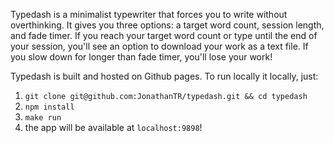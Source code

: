 Typedash is a minimalist typewriter that forces you to write without overthinking. It gives you three options: a target word count, session length, and fade timer. If you reach your target word count or type until the end of your session, you'll see an option to download your work as a text file. If you slow down for longer than fade timer, you'll lose your work!

Typedash is built and hosted on Github pages. To run locally it locally, just:

1. `git clone git@github.com:JonathanTR/typedash.git && cd typedash`
2. `npm install`
3. `make run`
4. the app will be available at `localhost:9898`!